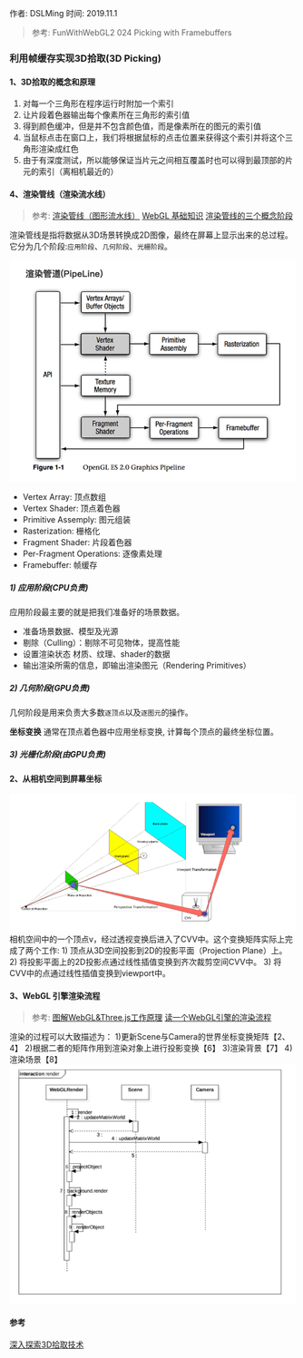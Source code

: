 作者: DSLMing
时间: 2019.11.1

> 参考:
> FunWithWebGL2 024 Picking with Framebuffers

### 利用帧缓存实现3D拾取(3D Picking)


#### 1、3D拾取的概念和原理
1) 对每一个三角形在程序运行时附加一个索引
2) 让片段着色器输出每个像素所在三角形的索引值
3) 得到颜色缓冲，但是并不包含颜色值，而是像素所在的图元的索引值
4) 当鼠标点击在窗口上，我们将根据鼠标的点击位置来获得这个索引并将这个三角形渲染成红色
5) 由于有深度测试，所以能够保证当片元之间相互覆盖时也可以得到最顶部的片元的索引（离相机最近的）

#### 4、渲染管线（渲染流水线）
> 参考:
> [渲染管线（图形流水线）](https://www.cnblogs.com/hammerc/p/11190470.html)
> [WebGL 基础知识](http://eux.baidu.com/blog/fe/832)
> [渲染管线的三个概念阶段](https://blog.csdn.net/qq_36383623/article/details/81095366)

渲染管线是指将数据从3D场景转换成2D图像，最终在屏幕上显示出来的总过程。
它分为几个阶段:`应用阶段`、`几何阶段`、`光栅阶段`。

<img src="./04.png">

- Vertex Array: 顶点数组
- Vertex Shader: 顶点着色器
- Primitive Assemply: 图元组装
- Rasterization: 栅格化
- Fragment Shader: 片段着色器
- Per-Fragment Operations: 逐像素处理
- Framebuffer: 帧缓存

##### 1) 应用阶段(CPU负责)
应用阶段最主要的就是把我们准备好的场景数据。
- 准备场景数据、模型及光源
- 剔除（Culling）：剔除不可见物体，提高性能
- 设置渲染状态 材质、纹理、shader的数据
- 输出渲染所需的信息，即输出渲染图元（Rendering Primitives）

##### 2) 几何阶段(GPU负责)
几何阶段是用来负责大多数`逐顶点`以及`逐图元`的操作。

**坐标变换**
通常在顶点着色器中应用坐标变换, 计算每个顶点的最终坐标位置。

##### 3) 光栅化阶段(由GPU负责)
#### 2、从相机空间到屏幕坐标
<img src="02.png" />
相机空间中的一个顶点v，经过透视变换后进入了CVV中。这个变换矩阵实际上完成了两个工作:
1) 顶点从3D空间投影到2D的投影平面（Projection Plane）上。
2) 将投影平面上的2D投影点通过线性插值变换到齐次裁剪空间CVV中。
3) 将CVV中的点通过线性插值变换到viewport中。

#### 3、WebGL 引擎渲染流程
> 参考:
> [图解WebGL&Three.js工作原理](https://www.cnblogs.com/wanbo/p/6754066.html)
> [读一个WebGL引擎的渲染流程](https://www.jianshu.com/p/de0e31608622)

渲染的过程可以大致描述为：
1)更新Scene与Camera的世界坐标变换矩阵【2、4】
2)根据二者的矩阵作用到渲染对象上进行投影变换【6】
3)渲染背景【7】
4)渲染场景【8】
<img src="03.png">




#### 参考
[深入探索3D拾取技术](https://blog.csdn.net/popy007/article/details/8477484)


